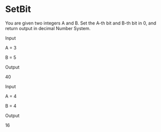 # SetBit
You are given two integers A and B.
Set the A-th bit and B-th bit in 0, and return output in decimal Number System.

Input

A = 3

B = 5

Output

40

Input

A = 4

B = 4

Output

16
